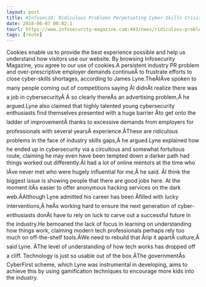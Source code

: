 ```yaml
---
layout: post
title: #Infosec18: Ridiculous Problems Perpetuating Cyber-Skills Crisis
date: 2018-06-07 00:02:1
tourl: https://www.infosecurity-magazine.com:443/news/ridiculous-problems-perpetuating/
tags: [route]
---
```

Cookies enable us to provide the best experience possible and help us understand how visitors use our website. By browsing Infosecurity Magazine, you agree to our use of cookies.A persistent industry PR problem and over-prescriptive employer demands continueÂ to frustrate efforts to close cyber-skills shortages, according to James Lyne.TheÂIÂve spoken to many people coming out of competitions saying ÂI didnÂt realize there was a job in cybersecurityÂ Â so clearly thereÂs an advertising problem,Â he argued.Lyne also claimed that highly talented young cybersecurity enthusiasts find themselves presented with a huge barrier Âto get onto the ladder of improvementÂ thanks to excessive demands from employers for professionals with several yearsÂ experience.ÂThese are ridiculous problems in the face of industry skills gaps,Â he argued.Lyne explained how he ended up in cybersecurity via a circuitous and somewhat fortuitous route, claiming he may even have been tempted down a darker path had things worked out differently.ÂI had a lot of online mentors at the time who IÂve never met who were hugely influential for me,Â he said. ÂI think the biggest issue is showing people that there are good jobs here. At the moment itÂs easier to offer anonymous hacking services on the dark web.ÂAlthough Lyne admitted his career has been Âfilled with lucky interventions,Â heÂs working hard to ensure the next generation of cyber-enthusiasts donÂt have to rely on luck to carve out a successful future in the industry.He bemoaned the lack of focus in learning on understanding how things work, claiming modern tech professionals perhaps rely too much on off-the-shelf tools.ÂWe need to rebuild that Ârip it apartÂ culture,Â said Lyne. ÂThe level of understanding of how tech works has dropped off a cliff. Technology is just so usable out of the box.ÂThe governmentÂs CyberFirst scheme, which Lyne was instrumental in developing, aims to achieve this by using gamification techniques to encourage more kids into the industry.